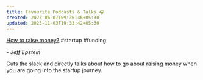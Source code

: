 ```yaml
---
title: Favourite Podcasts & Talks 🎧
created: 2023-06-07T09:36:46+05:30
updated: 2023-11-03T19:33:42+05:30
---
```


[How to raise money?](https://www.youtube.com/watch?v=EoquIYtjM7w) #startup #funding

*- Jeff Epstein*

Cuts the slack and directly talks about how to go about raising money when you are going into the startup journey. 

